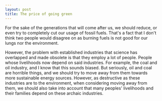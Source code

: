 ```yaml
---
layout: post
title: The price of going green
---
```


For the sake of the generations that will come after us, we should reduce, or even try to completely cut our usage of fossil fuels. That's a fact that I don't think two people would disagree on as burning fuels is not good for our lungs nor the environment.

However, the problem with established industries that science has overlapped and made obsolete is that they employ a lot of people. People whose livelihoods now depend on said industries. For example, the coal and oil industry, and I know that this sounds biased. But seriously, oil and coal are horrible things, and we should try to move away from them towards more sustainable energy sources. However, as destructive as these industries are to the environment, when considering moving away from them, we should also take into account that many peoples' livelihoods and their families depend on these archaic industries.

